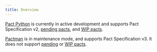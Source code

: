 ```yaml
---
title: Overview
---
```


[Pact Python](https://github.com/pact-foundation/pact-python/) is currently in active development and supports Pact Specification v2, [pending pacts][pending], and [WIP pacts][wip].

[Pactman](https://github.com/reecetech/pactman) is in maintenance mode, and supports Pact Specification v3. It does not support [pending][pending] or [WIP pacts][wip].

[pending]: https://docs.pact.io/pending
[wip]: https://docs.pact.io/wip
